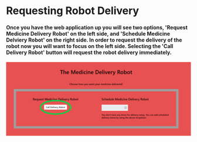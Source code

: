 # Requesting Robot Delivery

#### Once you have the web application up you will see two options, 'Request Medicine Delivery Robot' on the left side, and 'Schedule Medicine Delviery Robot' on the right side. In order to request the delivery of the robot now you will want to focus on the left side. Selecting the 'Call Delivery Robot' button will request the robot delivery immediately. 

![RequstRobot](/Assignments/Other/Images/RequestRobot.png)
